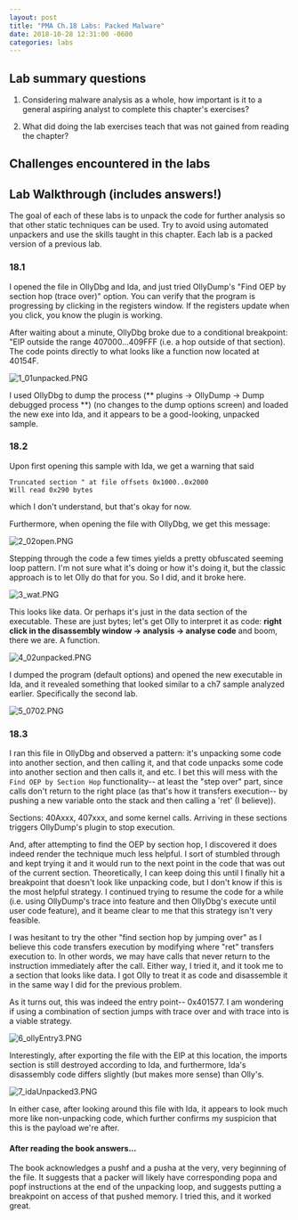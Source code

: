 ```yaml
---
layout: post
title: "PMA Ch.18 Labs: Packed Malware"
date: 2018-10-28 12:31:00 -0600
categories: labs 
---
```



## Lab summary questions
1. Considering malware analysis as a whole, how important is it to a general aspiring analyst to complete this chapter's exercises?

2. What did doing the lab exercises teach that was not gained from reading the chapter?


## Challenges encountered in the labs



## Lab Walkthrough (includes answers!)

The goal of each of these labs is to unpack the code for further analysis so that other static techniques can be used. Try to avoid using automated unpackers and use the skills taught in this chapter. Each lab is a packed version of a previous lab.


### 18.1 

I opened the file in OllyDbg and Ida, and just tried OllyDump's "Find OEP by section hop (trace over)" option. You can verify that the program is progressing by clicking in the registers window. If the registers update when you click, you know the plugin is working. 

After waiting about a minute, OllyDbg broke due to a conditional breakpoint: "EIP outside the range 407000...409FFF (i.e. a hop outside of that section). The code points directly to what looks like a function now located at 40154F. 

![1_01unpacked.PNG](/assets/images/posts/ch18sc/1_01unpacked.PNG)

I used OllyDbg to dump the process (** plugins -> OllyDump -> Dump debugged process **) (no changes to the dump options screen) and loaded the new exe into Ida, and it appears to be a good-looking, unpacked sample. 



### 18.2

Upon first opening this sample with Ida, we get a warning that said 
```
Truncated section " at file offsets 0x1000..0x2000 
Will read 0x290 bytes
```
which I don't understand, but that's okay for now. 

Furthermore, when opening the file with OllyDbg, we get this message:

![2_02open.PNG](/assets/images/posts/ch18sc/2_02open.PNG)

Stepping through the code a few times yields a pretty obfuscated seeming loop pattern. I'm not sure what it's doing or how it's doing it, but the classic approach is to let Olly do that for you. So I did, and it broke here. 

![3_wat.PNG](/assets/images/posts/ch18sc/3_wat.PNG)

This looks like data. Or perhaps it's just in the data section of the executable. These are just bytes; let's get Olly to interpret it as code: **right click in the disassembly window -> analysis -> analyse code** and boom, there we are. A function.


![4_02unpacked.PNG](/assets/images/posts/ch18sc/4_02unpacked.PNG)

I dumped the program (default options) and opened the new executable in Ida, and it revealed something that looked similar to a ch7 sample analyzed earlier. Specifically the second lab. 

![5_0702.PNG](/assets/images/posts/ch18sc/5_0702.PNG)


### 18.3

I ran this file in OllyDbg and observed a pattern: it's unpacking some code into another section, and then calling it, and that code unpacks some code into another section and then calls it, and etc. I bet this will mess with the ``Find OEP by Section Hop`` functionality-- at least the "step over" part, since calls don't return to the right place (as that's how it transfers execution-- by pushing a new variable onto the stack and then calling a 'ret' (I believe)). 

Sections: 40Axxx, 407xxx, and some kernel calls. Arriving in these sections triggers OllyDump's plugin to stop execution. 

And, after attempting to find the OEP by section hop, I discovered it does indeed render the technique much less helpful. I sort of stumbled through and kept trying it and it would run to the next point in the code that was out of the current section. Theoretically, I can keep doing this until I finally hit a breakpoint that doesn't look like unpacking code, but I don't know if this is the most helpful strategy. I continued trying to resume the code for a while (i.e. using OllyDump's trace into feature and then OllyDbg's execute until user code feature), and it beame clear to me that this strategy isn't very feasible. 

I was hesitant to try the other "find section hop by jumping over" as I believe this code transfers execution by modifying where "ret" transfers execution to. In other words, we may have calls that never return to the instruction immediately after the call. Either way, I tried it, and it took me to a section that looks like data. I got Olly to treat it as code and disassemble it in the same way I did for the previous problem. 

As it turns out, this was indeed the entry point-- 0x401577. I am wondering if using a combination of section jumps with trace over and with trace into is a viable strategy. 

![6_ollyEntry3.PNG](/assets/images/posts/ch18sc/6_ollyEntry3.PNG)

Interestingly, after exporting the file with the EIP at this location, the imports section is still destroyed according to Ida, and furthermore, Ida's disassembly code differs slightly (but makes more sense) than Olly's. 

![7_idaUnpacked3.PNG](/assets/images/posts/ch18sc/7_idaUnpacked3.PNG)

In either case, after looking around this file with Ida, it appears to look much more like non-unpacking code, which further confirms my suspicion that this is the payload we're after. 


#### After reading the book answers...

The book acknowledges a pushf and a pusha at the very, very beginning of the file. It suggests that a packer will likely have corresponding popa and popf instructions at the end of the unpacking loop, and suggests putting a breakpoint on access of that pushed memory. I tried this, and it worked great. 










